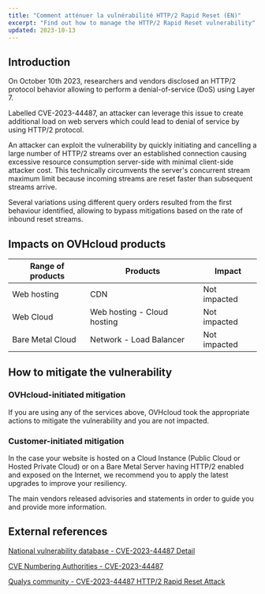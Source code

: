```yaml
---
title: "Comment atténuer la vulnérabilité HTTP/2 Rapid Reset (EN)"
excerpt: "Find out how to manage the HTTP/2 Rapid Reset vulnerability"
updated: 2023-10-13
---
```


## Introduction

On October 10th 2023, researchers and vendors disclosed an HTTP/2 protocol behavior allowing to perform a denial-of-service (DoS) using Layer 7.

Labelled CVE-2023-44487, an attacker can leverage this issue to create additional load on web servers which could lead to denial of service by using HTTP/2 protocol.

An attacker can exploit the vulnerability by quickly initiating and cancelling a large number of HTTP/2 streams over an established connection causing excessive resource consumption server-side with minimal client-side attacker cost. This technically circumvents the server's concurrent stream maximum limit because incoming streams are reset faster than subsequent streams arrive.

Several variations using different query orders resulted from the first behaviour identified, allowing to bypass mitigations based on the rate of inbound reset streams.

## Impacts on OVHcloud products

|Range of products|Products|Impact|
|---|---|---|
|Web hosting|CDN|Not impacted|
|Web Cloud|Web hosting - Cloud hosting|Not impacted|
|Bare Metal Cloud|Network - Load Balancer|Not impacted|

## How to mitigate the vulnerability

### OVHcloud-initiated mitigation

If you are using any of the services above, OVHcloud took the appropriate actions to mitigate the vulnerability and you are not impacted.


### Customer-initiated mitigation

In the case your website is hosted on a Cloud Instance (Public Cloud or Hosted Private Cloud) or on a Bare Metal Server having HTTP/2 enabled and exposed on the Internet, we recommend you to apply the latest upgrades to improve your resiliency.

The main vendors released advisories and statements in order to guide you and provide more information.

## External references

[National vulnerability database - CVE-2023-44487 Detail](https://nvd.nist.gov/vuln/detail/CVE-2023-44487)

[CVE Numbering Authorities - CVE-2023-44487](https://cve.mitre.org/cgi-bin/cvename.cgi?name=CVE-2023-44487)

[Qualys community - CVE-2023-44487 HTTP/2 Rapid Reset Attack](https://blog.qualys.com/vulnerabilities-threat-research/2023/10/10/cve-2023-44487-http-2-rapid-reset-attack)
